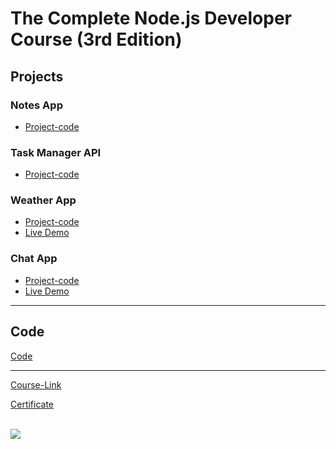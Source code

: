 # The Complete Node.js Developer Course (3rd Edition)
## Projects

### Notes App
- [Project-code](./Projects/Notes-App)
### Task Manager API
- [Project-code](./Projects/Task-Manager-API)
### Weather App
- [Project-code](./Projects/Weather-App)
- [Live Demo]()
### Chat App
- [Project-code](./Projects/Chat-App)
- [Live Demo]()

---
## Code
[Code](Code)

---
[Course-Link](https://www.udemy.com/course/the-complete-nodejs-developer-course-2/)<br>

[Certificate](https://www.udemy.com/certificate/UC-ca7b2ba8-a762-4b00-8963-420915d85aba/)

<br><img src="https://udemy-certificate.s3.amazonaws.com/image/UC-ca7b2ba8-a762-4b00-8963-420915d85aba.jpg?v=1660509700000" />

